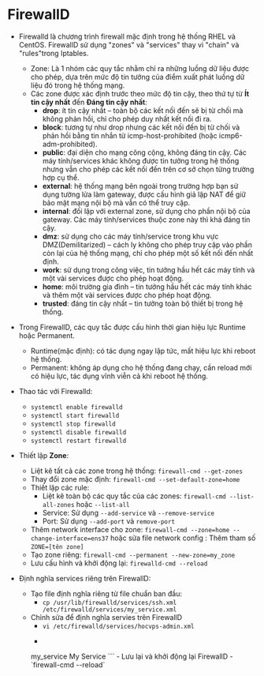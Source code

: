 # FirewallD
- Firewalld là chương trình firewall mặc định trong hệ thống RHEL và CentOS. FirewallD sử dụng "zones" và "services" thay vì "chain" và "rules"trong Iptables.

	- Zone: Là 1 nhóm các quy tắc nhằm chỉ ra những luồng dữ liệu được cho phép, dựa trên mức độ tin tưởng của điểm xuất phát luồng dữ liệu đó trong hệ thống mạng.
	- Các zone được xác định trước theo mức độ tin cậy, theo thứ tự từ **Ít tin cậy nhất** đến **Đáng tin cậy nhất**:
		- **drop**: ít tin cậy nhất – toàn bộ các kết nối đến sẽ bị từ chối mà không phản hồi, chỉ cho phép duy nhất kết nối đi ra.
    	- **block**: tương tự như drop nhưng các kết nối đến bị từ chối và phản hồi bằng tin nhắn từ icmp-host-prohibited (hoặc icmp6-adm-prohibited).
    	- **public**: đại diện cho mạng công cộng, không đáng tin cậy. Các máy tính/services khác không được tin tưởng trong hệ thống nhưng vẫn cho phép các kết nối đến trên cơ sở chọn từng trường hợp cụ thể.
		- **external**: hệ thống mạng bên ngoài trong trường hợp bạn sử dụng tường lửa làm gateway, được cấu hình giả lập NAT để giữ bảo mật mạng nội bộ mà vẫn có thể truy cập.
    	- **internal**: đối lập với external zone, sử dụng cho phần nội bộ của gateway. Các máy tính/services thuộc zone này thì khá đáng tin cậy.
    	- **dmz**: sử dụng cho các máy tính/service trong khu vực DMZ(Demilitarized) – cách ly không cho phép truy cập vào phần còn lại của hệ thống mạng, chỉ cho phép một số kết nối đến nhất định.
		- **work**: sử dụng trong công việc, tin tưởng hầu hết các máy tính và một vài services được cho phép hoạt động.
    	- **home**: môi trường gia đình – tin tưởng hầu hết các máy tính khác và thêm một vài services được cho phép hoạt động.
    	- **trusted**: đáng tin cậy nhất – tin tưởng toàn bộ thiết bị trong hệ thống.
- Trong FirewallD, các quy tắc được cấu hình thời gian hiệu lực Runtime hoặc Permanent.
	- Runtime(mặc định): có tác dụng ngay lập tức, mất hiệu lực khi reboot hệ thống.
    - Permanent: không áp dụng cho hệ thống đang chạy, cần reload mới có hiệu lực, tác dụng vĩnh viễn cả khi reboot hệ thống.

- Thao tác với Firewalld:
	- `systemctl enable firewalld`
	- `systemctl start firewalld`
	- `systemctl stop firewalld`
	- `systemctl disable firewalld`
	- `systemctl restart firewalld`
- Thiết lập **Zone**:
	- Liệt kê tất cả các zone trong hệ thống: `firewall-cmd --get-zones`
	- Thay đổi zone mặc định: `firewall-cmd --set-default-zone=home`
	- Thiết lập các rule:
		- Liệt kê toàn bộ các quy tắc của các zones: `firewall-cmd --list-all-zones` hoặc `--list-all`
		- Service: Sử dụng `--add-service` và `--remove-service`
		- Port: Sử dụng `--add-port` và `remove-port`
	- Thêm network interface cho zone: `firewall-cmd --zone=home --change-interface=ens37` hoặc sửa file network config : Thêm tham số `ZONE=[tên zone]`
	- Tạo zone riêng: `firewall-cmd --permanent --new-zone=my_zone`
	- Lưu cấu hình và khởi động lại: `firewalld-cmd --reload`
- Định nghĩa services riêng trên FirewallD:
	- Tạo file định nghĩa riêng từ file chuẩn ban đầu:
		- `cp /usr/lib/firewalld/services/ssh.xml /etc/firewalld/services/my_service.xml`
	- Chỉnh sửa để định nghĩa servies trên FirewallD
		- `vi /etc/firewalld/services/hocvps-admin.xml`
		- ```sh
		<?xml version="1.0" encoding="utf-8"?>
		<service>
		<short>my_service</short>
		<description>My Service</description>
		<port protocol="tcp" port="1234"/>
		</service>
		```
		- Lưu lại và khởi động lại FirewallD
		- `firewall-cmd --reload`

